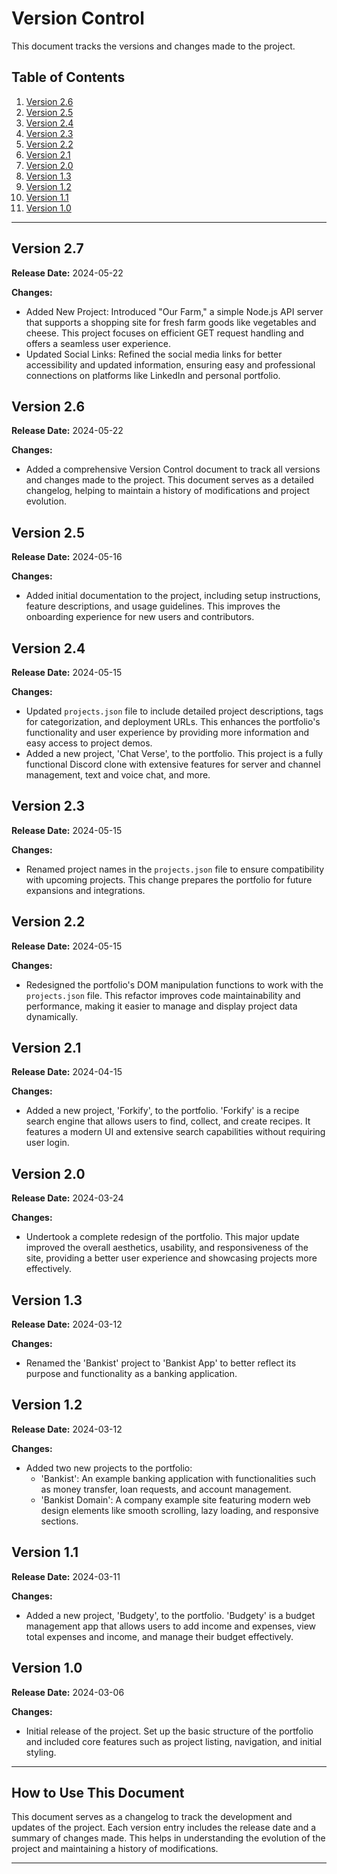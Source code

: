 # Version Control

This document tracks the versions and changes made to the project.

## Table of Contents

1. [Version 2.6](#version-26)
2. [Version 2.5](#version-25)
3. [Version 2.4](#version-24)
4. [Version 2.3](#version-23)
5. [Version 2.2](#version-22)
6. [Version 2.1](#version-21)
7. [Version 2.0](#version-20)
8. [Version 1.3](#version-13)
9. [Version 1.2](#version-12)
10. [Version 1.1](#version-11)
11. [Version 1.0](#version-10)

---

## Version 2.7

**Release Date:** 2024-05-22

**Changes:**

- Added New Project: Introduced "Our Farm," a simple Node.js API server that supports a shopping site for fresh farm goods like vegetables and cheese. This project focuses on efficient GET request handling and offers a seamless user experience.
- Updated Social Links: Refined the social media links for better accessibility and updated information, ensuring easy and professional connections on platforms like LinkedIn and personal portfolio.

## Version 2.6

**Release Date:** 2024-05-22

**Changes:**

- Added a comprehensive Version Control document to track all versions and changes made to the project. This document serves as a detailed changelog, helping to maintain a history of modifications and project evolution.

## Version 2.5

**Release Date:** 2024-05-16

**Changes:**

- Added initial documentation to the project, including setup instructions, feature descriptions, and usage guidelines. This improves the onboarding experience for new users and contributors.

## Version 2.4

**Release Date:** 2024-05-15

**Changes:**

- Updated `projects.json` file to include detailed project descriptions, tags for categorization, and deployment URLs. This enhances the portfolio's functionality and user experience by providing more information and easy access to project demos.
- Added a new project, 'Chat Verse', to the portfolio. This project is a fully functional Discord clone with extensive features for server and channel management, text and voice chat, and more.

## Version 2.3

**Release Date:** 2024-05-15

**Changes:**

- Renamed project names in the `projects.json` file to ensure compatibility with upcoming projects. This change prepares the portfolio for future expansions and integrations.

## Version 2.2

**Release Date:** 2024-05-15

**Changes:**

- Redesigned the portfolio's DOM manipulation functions to work with the `projects.json` file. This refactor improves code maintainability and performance, making it easier to manage and display project data dynamically.

## Version 2.1

**Release Date:** 2024-04-15

**Changes:**

- Added a new project, 'Forkify', to the portfolio. 'Forkify' is a recipe search engine that allows users to find, collect, and create recipes. It features a modern UI and extensive search capabilities without requiring user login.

## Version 2.0

**Release Date:** 2024-03-24

**Changes:**

- Undertook a complete redesign of the portfolio. This major update improved the overall aesthetics, usability, and responsiveness of the site, providing a better user experience and showcasing projects more effectively.

## Version 1.3

**Release Date:** 2024-03-12

**Changes:**

- Renamed the 'Bankist' project to 'Bankist App' to better reflect its purpose and functionality as a banking application.

## Version 1.2

**Release Date:** 2024-03-12

**Changes:**

- Added two new projects to the portfolio:
  - 'Bankist': An example banking application with functionalities such as money transfer, loan requests, and account management.
  - 'Bankist Domain': A company example site featuring modern web design elements like smooth scrolling, lazy loading, and responsive sections.

## Version 1.1

**Release Date:** 2024-03-11

**Changes:**

- Added a new project, 'Budgety', to the portfolio. 'Budgety' is a budget management app that allows users to add income and expenses, view total expenses and income, and manage their budget effectively.

## Version 1.0

**Release Date:** 2024-03-06

**Changes:**

- Initial release of the project. Set up the basic structure of the portfolio and included core features such as project listing, navigation, and initial styling.

---

## How to Use This Document

This document serves as a changelog to track the development and updates of the project. Each version entry includes the release date and a summary of changes made. This helps in understanding the evolution of the project and maintaining a history of modifications.

---
